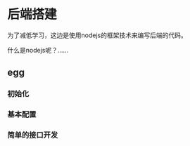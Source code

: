 # 后端搭建

为了减低学习，这边是使用nodejs的框架技术来编写后端的代码。

什么是nodejs呢？......

## egg

### 初始化

### 基本配置

### 简单的接口开发
